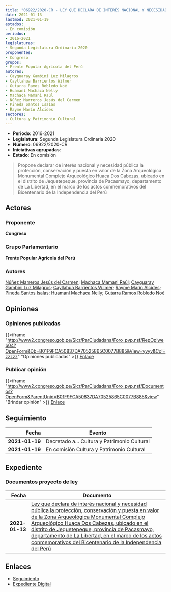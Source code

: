 ```yaml
---
title: "06922/2020-CR - LEY QUE DECLARA DE INTERÉS NACIONAL Y NECESIDAD PÚBLICA LA PROTECCIÓN, CONSERVACIÓN Y PUESTA EN VALOR DE LA ZONA ARQUEOLÓGICA MONUMENTAL CONPLEJO ARQUEOLÓGICÓ 'HUACA DOS CABEZAS' UBICADO EN EL DISTRITO DE JEQUETEPEQUE, PROVINCIA DE PACASMAYO, DEPARTAMENTO DE LA LIBERTAD, EN EL MARCO DE LOS ACTOS CONMEMORATIVOS DEL BICENTENARIO DE LA INDEPENDENCIA DEL PERÚ"
date: 2021-01-13
lastmod: 2021-01-19
estados:
- En comisión
periodos:
- 2016-2021
legislaturas:
- Segunda Legislatura Ordinaria 2020
proponentes:
- Congreso
grupos:
- Frente Popular Agrícola del Perú
autores:
- Cayguaray Gambini Luz Milagros
- Cayllahua Barrientos Wilmer
- Gutarra Ramos Robledo Noé
- Huamaní Machaca Nelly
- Machaca Mamani Raúl
- Núñez Marreros Jesús del Carmen
- Pineda Santos Isaías
- Rayme Marín Alcides
sectores:
- Cultura y Patrimonio Cultural
---
```

- **Periodo**: 2016-2021
- **Legislatura**: Segunda Legislatura Ordinaria 2020
- **Número**: 06922/2020-CR
- **Iniciativas agrupadas**: 
- **Estado**: En comisión

> Propone declarar de interés nacional y necesidad pública la protección, conservación y puesta en valor de la Zona Arqueológica Monumental Complejo Arqueológico Huaca Dos Cabezas, ubicado en el distrito de Jequetepeque, provincia de Pacasmayo, departamento de La Libertad, en el marco de los actos conmemorativos del Bicentenario de la Independencia del Perú


## Actores

### Proponente

**Congreso**

### Grupo Parlamentario

**Frente Popular Agrícola del Perú**

### Autores

[Núñez Marreros Jesús del Carmen](mailto:mailto:jnunez@congreso.gob.pe); [Machaca Mamani Raúl](mailto:mailto:rmachaca@congreso.gob.pe); [Cayguaray Gambini Luz Milagros](mailto:mailto:lcayguaray@congreso.gob.pe); [Cayllahua Barrientos Wilmer](mailto:mailto:wcayllahua@congreso.gob.pe); [Rayme Marín Alcides](mailto:mailto:arayme@congreso.gob.pe); [Pineda Santos Isaías](mailto:mailto:ipineda@congreso.gob.pe); [Huamaní Machaca Nelly](mailto:mailto:nhuamani@congreso.gob.pe); [Gutarra Ramos Robledo Noé](mailto:mailto:rgutarra@congreso.gob.pe)

## Opiniones

### Opiniones publicadas

{{<iframe "http://www2.congreso.gob.pe/Sicr/ParCiudadana/Foro_pvp.nsf/RepOpiweb04?OpenForm&Db=B01F9FCA50837DA70525865C0077B885&View=yyyy&Col=zzzzz" "Opiniones publicadas" >}}
[Enlace](http://www2.congreso.gob.pe/Sicr/ParCiudadana/Foro_pvp.nsf/RepOpiweb04?OpenForm&Db=B01F9FCA50837DA70525865C0077B885&View=yyyy&Col=zzzzz)

### Publicar opinión

{{<iframe "http://www2.congreso.gob.pe/Sicr/ParCiudadana/Foro_pvp.nsf/Documentos?OpenForm&ParentUnid=B01F9FCA50837DA70525865C0077B885&view" "Brindar opinión" >}}
[Enlace](http://www2.congreso.gob.pe/Sicr/ParCiudadana/Foro_pvp.nsf/Documentos?OpenForm&ParentUnid=B01F9FCA50837DA70525865C0077B885&view)


## Seguimiento

| Fecha | Evento |
|------:|--------|
| **2021-01-19** | Decretado a... Cultura y Patrimonio Cultural |
| **2021-01-19** | En comisión Cultura y Patrimonio Cultural |

## Expediente

### Documentos proyecto de ley

| Fecha | Documento |
|------:|-----------|
| **2021-01-13** | [Ley que declara de interés nacional y necesidad pública la protección, conservación y puesta en valor de la Zona Arqueológica Monumental Complejo Arqueológico Huaca Dos Cabezas, ubicado en el distrito de Jequetepeque, provincia de Pacasmayo, departamento de La Libertad, en el marco de los actos conmemorativos del Bicentenario de la Independencia del Perú](http://www.leyes.congreso.gob.pe/Documentos/2016_2021/Proyectos_de_Ley_y_de_Resoluciones_Legislativas/PL06922-20210113.pdf) |

## Enlaces

- [Seguimiento](http://www2.congreso.gob.pe/Sicr/TraDocEstProc/CLProLey2016.nsf/f7fff46988ca05b1052578e100829cc7/3e7b029fa3fe6e520525865c007dc993?OpenDocument)
- [Expediente Digital](http://www2.congreso.gob.pe/Sicr/TraDocEstProc/Expvirt_2011.nsf/visbusqptramdoc1621/06922?opendocument)

